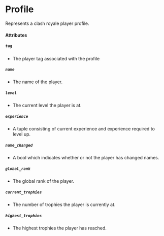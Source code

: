 # Profile
Represents a clash royale player profile.

#### Attributes

##### **`tag`** 
  - The player tag associated with the profile
  
##### **`name`**
  - The name of the player.

##### **`level`**
  - The current level the player is at.

##### **`experience`**
  - A tuple consisting of current experience and experience required to level up.

##### **`name_changed`**
  - A bool which indicates whether or not the player has changed names.

##### **`global_rank`**
  - The global rank of the player.

##### **`current_trophies`**
  - The number of trophies the player is currently at.
  
##### **`highest_trophies`**
  - The highest trophies the player has reached.
